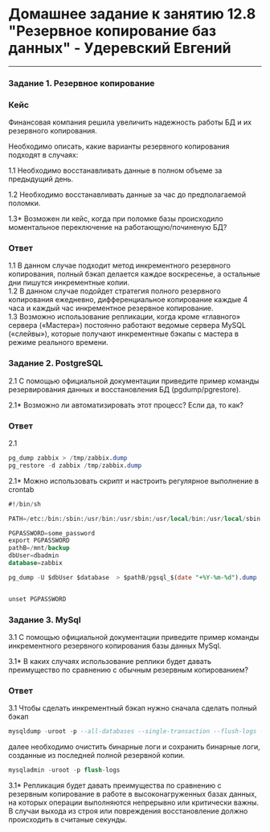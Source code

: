 # Домашнее задание к занятию 12.8 "Резервное копирование баз данных" - Удеревский Евгений


---

### Задание 1. Резервное копирование

### Кейс
Финансовая компания решила увеличить надежность работы БД и их резервного копирования. 

Необходимо описать, какие варианты резервного копирования подходят в случаях: 

1.1 Необходимо восстанавливать данные в полном объеме за предыдущий день.

1.2 Необходимо восстанавливать данные за час до предполагаемой поломки.

1.3* Возможен ли кейс, когда при поломке базы происходило моментальное переключение на работающую/починеную БД?

### Ответ
1.1 В данном случае подходит метод инкрементного резервного копирования, полный бэкап делается каждое воскресенье, а остальные дни пишутся инкрементные копии.  
1.2 В данном случае подойдет стратегия полного резервного копирования ежедневно, дифференциальное копирование каждые 4 часа и каждый час инкрементное резервное копирование.  
1.3 Возможно использование репликации, когда кроме «главного» сервера («Мастера») постоянно работают ведомые сервера MySQL («слейвы»), которые получают инкрементные бэкапы с мастера в режиме реального времени.

### Задание 2. PostgreSQL

2.1 С помощью официальной документации приведите пример команды резервирования данных и восстановления БД (pgdump/pgrestore).

2.1* Возможно ли автоматизировать этот процесс? Если да, то как?

### Ответ
2.1  
```sql 
pg_dump zabbix > /tmp/zabbix.dump  
pg_restore -d zabbix /tmp/zabbix.dump
``` 
2.1* Можно использовать скрипт и настроить регулярное выполнение в crontab
```sql
#!/bin/sh

PATH=/etc:/bin:/sbin:/usr/bin:/usr/sbin:/usr/local/bin:/usr/local/sbin

PGPASSWORD=some_password
export PGPASSWORD
pathB=/mnt/backup
dbUser=dbadmin
database=zabbix

pg_dump -U $dbUser $database  > $pathB/pgsql_$(date "+%Y-%m-%d").dump


unset PGPASSWORD
```

### Задание 3. MySql

3.1 С помощью официальной документации приведите пример команды инкрементного резервного копирования базы данных MySql. 

3.1* В каких случаях использование реплики будет давать преимущество по сравнению с обычным резервным копированием?

### Ответ
3.1 Чтобы сделать инкрементный бэкап нужно сначала сделать полный бэкап  
```sql
mysqldump -uroot -p --all-databases --single-transaction --flush-logs --master-data=2 > full_backup.sql
```
далее необходимо очистить бинарные логи и сохранить бинарные логи, созданные из последней полной резервной копии.
```sql
mysqladmin -uroot -p flush-logs
```
3.1* Репликация будет давать преимущества по сравнению с резервным копирование в работе в высоконагруженных базах данных, на которых операции выполняются непрерывно или критически важны. В случаи выхода из строя или повреждения восстановление должно происходить в считаные секунды.
